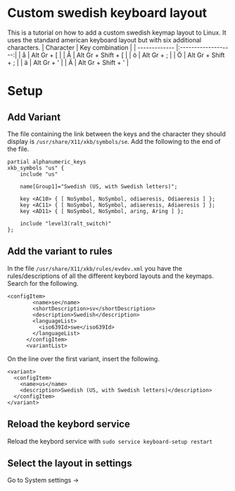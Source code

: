 # Custom swedish keyboard layout
This is a tutorial on how to add a custom swedish keymap layout to Linux. It uses the standard american keyboard layout but with six additional characters.
| Character     | Key combination     |
| ------------- |:-------------------:|
| å             | Alt Gr + [          |
| Å             | Alt Gr + Shift + [  |
| ö             | Alt Gr + ;          |
| Ö             | Alt Gr + Shift + ;  |
| ä             | Alt Gr + '          |
| Ä             | Alt Gr + Shift + '  |

# Setup
## Add Variant
The file containing the link between the keys and the character they should display is `/usr/share/X11/xkb/symbols/se`. Add the following to the end of the file.
```
partial alphanumeric_keys
xkb_symbols "us" {
    include "us"

    name[Group1]="Swedish (US, with Swedish letters)";

    key <AC10> { [ NoSymbol, NoSymbol, odiaeresis, Odiaeresis ] };
    key <AC11> { [ NoSymbol, NoSymbol, adiaeresis, Adiaeresis ] };
    key <AD11> { [ NoSymbol, NoSymbol, aring, Aring ] };

    include "level3(ralt_switch)"
};
```
## Add the variant to rules
In the file `/usr/share/X11/xkb/rules/evdev.xml` you have the rules/descriptions of all the different keybord layouts and the keymaps. Search for the following.
```
<configItem>
        <name>se</name>
        <shortDescription>sv</shortDescription>
        <description>Swedish</description>
        <languageList>
          <iso639Id>swe</iso639Id>
        </languageList>
      </configItem>
      <variantList>
```
On the line over the first variant, insert the following.
```
<variant>
  <configItem>
    <name>us</name>
    <description>Swedish (US, with Swedish letters)</description>
  </configItem>
</variant>
```

## Reload the keybord service
Reload the keybord service with `sudo service keyboard-setup restart`

## Select the layout in settings
Go to System settings &rarr;

